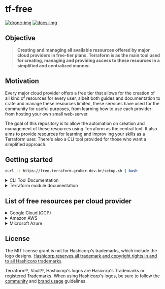 # tf-free

<a href='https://drone.gruber.dev.br/gruberdev/tf-free' target='_blank'>![drone-img]</a>
<a href='https://free.terraform.gruber.dev.br' target='_blank'>![docs-img]</a>

## Objective

> **Creating and managing all available resources offered by major cloud providers in free-tier plans. Terraform is as the main tool used for creating, managing and providing access to these resources in a simplified and centralized manner.**

## Motivation

Every major cloud provider offers a free tier that allows for the creation of all kind of resources for every user, albeit both guides and documentation to crate and manage these resources limited, these services have used for the community for useful purposes, from learning how to use each provider from hosting your own small web-server.

The goal of this repository is to allow the automation on creation and management of these resources using Terraform as the central tool. It also aims to provide resources for learning and improv
ing your skills as a Terraform user. There's also a CLI tool provided for those who want a simplified approach.

## Getting started

```sh
curl -s https://free.terraform.gruber.dev.br/setup.sh | bash
```

<details>
  <summary>
  CLI Tool Documentation
  </summary>

### Running tests

- Tests are available in `test` directory

- In the test directory, run the below command

```sh
go test
```

### Main Libraries used

- [fatih/color](go-color-url)
- [goreleaser/goreleaser](go-releaser-url)
- [spf13/cobra](go-cobra-url)
- [kdabir/has](shell-has-url)
- [c-bata/go-prompt](go-prompt-url)
- [go-task/task](go-task-url)
- [hashicorp/terraform-exec](go-tfexec-url)
- [CONNECT-platform/codedoc](docs-repo-url)

---

</details>

<details>
  <summary>
  Terraform module documentation
  </summary>

---

<!-- BEGIN_TF_DOCS -->
### Modules

| Name | Source | Version |
|------|--------|---------|
| amazon\_aws | ./modules/aws |  |
| google\_cloud | github.com/gruberdev/tf-free/modules/gcp |  |

### Inputs

| Name | Description | Type | Default |
|------|-------------|------|---------|
| aws\_account\_id | Your static IP network resource name on GCP. [GCP's Official documentation on naming resources](https://cloud.google.com/compute/docs/naming-resources#resource-name-format) | `string` | n/a |
| aws\_account\_key | Your static IP network resource name on GCP. [GCP's Official documentation on naming resources](https://cloud.google.com/compute/docs/naming-resources#resource-name-format) | `string` | n/a |
| gcp\_instance\_name | Your static IP network resource name on GCP. [GCP's Official documentation on naming resources](https://cloud.google.com/compute/docs/naming-resources#resource-name-format) | `string` | `"gcp-machine"` |
| gcp\_project\_region | Your static IP network resource name on GCP. [GCP's Official documentation on naming resources](https://cloud.google.com/compute/docs/naming-resources#resource-name-format) | `string` | `"us-west1"` |
| google\_project | Your static IP network resource name on GCP. [GCP's Official documentation on naming resources](https://cloud.google.com/compute/docs/naming-resources#resource-name-format) | `string` | `""` |

### Outputs

| Name | Description |
|------|-------------|
| gcp\_public\_ip | n/a |
<!-- END_TF_DOCS -->

</details>

## List of free resources per cloud provider

<details>

  <summary>
   Google Cloud (GCP)
  </summary>

### Resources

1.

### Requirements

- Example 1
- Example 2

### Terms & Conditions

### More information

- [Free resources homepage](h)

---

</details>

<details>

  <summary>
   Amazon AWS
  </summary>

### Requirements

1.

### Conditions

- Example 1
- Example 2

### More information

- [Free resources homepage]()
- [Free resources homepage]()

---

</details>
<details>

  <summary>
   Microsoft Azure
  </summary>

### Requirements

1.

### Conditions

- Example 1
- Example 2

### More information

- [Free resources homepage]()

---

</details>

## License

The MIT license grant is not for Hashicorp's trademarks, which include the logo designs. [Hashicorp reserves all trademark and copyright rights in and to all Hashicorp trademarks](disclaimer).

Terraform®, Vault®, Hashicorp's logos are Hasicorp's Trademarks or registered Trademarks. When using Hashicorp's logos, be sure to follow the [community](guidelines) and [brand usage](brand) guidelines.

<!-- Images URLs -->

[drone-img]: https://img.shields.io/drone/build/gruberdev/tf-free?label=Pipeline%20Status&color=46bac0&labelColor=1F1F1F&logo=Drone&style=flat-square&server=https%3A%2F%2Fdrone.gruber.dev.br
[docs-img]: https://img.shields.io/badge/read%20documentation-online?style=flat-square&logo=zeit&color=black

<!-- Repository links -->

[brand]: https://www.hashicorp.com/brand
[disclaimer]: https://www.hashicorp.com/trademark-policy
[guidelines]: https://www.hashicorp.com/community-guidelines
[free-aws]: https://aws.amazon.com/free/?all-free-tier
[free-gcp]: https://cloud.google.com/free
[free-docs-gcp]: https://cloud.google.com/free/docs/gcp-free-tier
[free-azure]: https://azure.microsoft.com/en-us/free/
[azure-faq]: https://azure.microsoft.com/en-us/free/free-account-faq/
[azure-full-terms]: https://azure.microsoft.com/en-us/offers/ms-azr-0044p/
[aws-faq]: https://aws.amazon.com/free/free-tier-faqs/
[go-color-url]: https://github.com/fatih/color
[go-releaser-url]: https://github.com/goreleaser/goreleaser
[go-cobra-url]: https://github.com/spf13/cobra
[shell-has-url]: https://github.com/kdabir/has
[go-prompt-url]: https://github.com/c-bata/go-prompt
[go-task-url]: https://github.com/go-task/task
[go-tfexec-url]: https://github.com/hashicorp/terraform-exec
[docs-repo-url]: https://github.com/CONNECT-platform/codedoc
